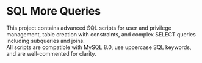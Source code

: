 # SQL More Queries

This project contains advanced SQL scripts for user and privilege management, table creation with constraints, and complex SELECT queries including subqueries and joins.  
All scripts are compatible with MySQL 8.0, use uppercase SQL keywords, and are well-commented for clarity.
